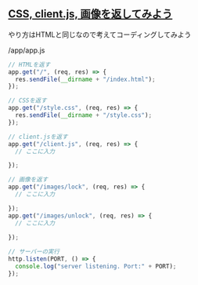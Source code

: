 ## [CSS, client.js, 画像を返してみよう](./../back-end.md)
やり方はHTMLと同じなので考えてコーディングしてみよう

/app/app.js
```js
// HTMLを返す
app.get("/", (req, res) => {
  res.sendFile(__dirname + "/index.html");
});

// CSSを返す
app.get("/style.css", (req, res) => {
  res.sendFile(__dirname + "/style.css");
});

// client.jsを返す
app.get("/client.js", (req, res) => {
  // ここに入力

});

// 画像を返す
app.get("/images/lock", (req, res) => {
  // ここに入力

});
app.get("/images/unlock", (req, res) => {
  // ここに入力
  
});

// サーバーの実行
http.listen(PORT, () => {
  console.log("server listening. Port:" + PORT);
});
```